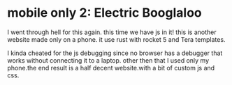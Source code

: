 # mobile only 2: Electric Booglaloo
I went through hell for this again. this time we have js in it! this is another website made only on a phone. it use rust with rocket 5 and Tera templates.

I kinda cheated for the js debugging since no browser has a debugger that works without connecting it to a laptop. other then that I used only my phone.the end result is a half decent website.with a bit of custom js and css.
